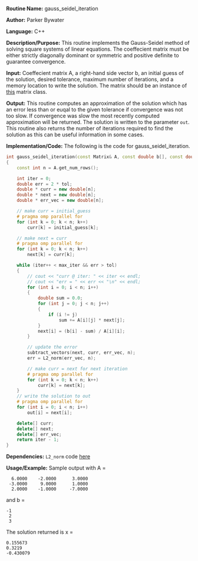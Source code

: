 **Routine Name:** gauss_seidel_iteration 

**Author:** Parker Bywater

**Language:** C++

**Description/Purpose:** This routine implements the Gauss-Seidel method of solving square systems of linear equations. The coeffecient matrix must be either strictly diagonally dominant or symmetric and positive definite to guarantee convergence. 

**Input:** Coeffecient matrix A, a right-hand side vector b, an initial guess of the solution, desired tolerance, maximum number of iterations, and a memory location to write the solution. The matrix should be an instance of [this](../src/Matrix.cpp) matrix class.
 
**Output:** This routine computes an approximation of the solution which has an error less than or euqal to the given
tolerance if convergence was not too slow. If convergence was slow the most recently computed approximation will be returned. The solution is written to the parameter `out`. This routine also returns the number of iterations required to find the solution as this can be useful information in some cases. 

**Implementation/Code:** The following is the code for gauss_seidel_iteration.
   
```C++ 
int gauss_seidel_iteration(const Matrix& A, const double b[], const double initial_guess[], const double tol, const int max_iter, double out[]) 
{
    const int n = A.get_num_rows();

    int iter = 0;
    double err = 2 * tol;
    double * curr = new double[n];
    double * next = new double[n];
    double * err_vec = new double[n];

    // make curr = initial_guess
    # pragma omp parallel for 
    for (int k = 0; k < n; k++)
        curr[k] = initial_guess[k];

    // make next = curr
    # pragma omp parallel for 
    for (int k = 0; k < n; k++)
        next[k] = curr[k];

    while (iter++ < max_iter && err > tol)
    {
        // cout << "curr @ iter: " << iter << endl;
        // cout << "err = " << err << "\n" << endl;
        for (int i = 0; i < n; i++)
        {
            double sum = 0.0;
            for (int j = 0; j < n; j++)
            {
                if (i != j)
                    sum += A[i][j] * next[j];
            }
            next[i] = (b[i] - sum) / A[i][i];
        }

        // update the error
        subtract_vectors(next, curr, err_vec, n);
        err = L2_norm(err_vec, n); 

        // make curr = next for next iteration
        # pragma omp parallel for
        for (int k = 0; k < n; k++)
            curr[k] = next[k];
    }
    // write the solution to out
    # pragma omp parallel for
    for (int i = 0; i < n; i++)
        out[i] = next[i];

    delete[] curr;
    delete[] next; 
    delete[] err_vec;
    return iter - 1; 
}
```
**Dependencies:** `L2_norm` code [here](./L2_norm.md) 

**Usage/Example:** Sample output with A =  

      6.0000    -2.0000      3.0000
     -3.0000     9.0000      1.0000
      2.0000    -1.0000     -7.0000

and b =

    -1
     2
     3

The solution returned is x =
 
    0.155673
    0.3219
    -0.430079

